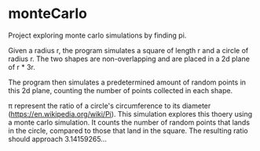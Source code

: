 # monteCarlo
Project exploring monte carlo simulations by finding pi.

Given a radius r, the program simulates a square of length r and a circle of radius r. The two shapes are non-overlapping and are placed in a 2d plane of r * 3r.

The program then simulates a predetermined amount of random points in this 2d plane, counting the number of points collected in each shape.

π represent the ratio of a circle's circumference to its diameter (https://en.wikipedia.org/wiki/Pi). This simulation explores this thoery using a monte carlo simulation. It counts the number of random points that lands in the circle, compared to those that land in the square. The resulting ratio should approach 3.14159265...  

